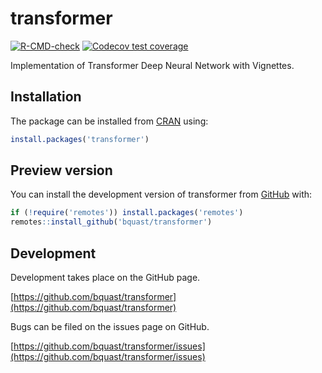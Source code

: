 # transformer

<!-- badges: start -->
[![R-CMD-check](https://github.com/bquast/transformer/actions/workflows/R-CMD-check.yaml/badge.svg)](https://github.com/bquast/transformer/actions/workflows/R-CMD-check.yaml)
[![Codecov test coverage](https://codecov.io/gh/bquast/transformer/branch/main/graph/badge.svg)](https://app.codecov.io/gh/bquast/transformer?branch=main)
<!-- badges: end -->

Implementation of Transformer Deep Neural Network with Vignettes.

## Installation
The package can be installed from [CRAN](https://cran.r-project.org/) using:
``` r
install.packages('transformer')
```

## Preview version
You can install the development version of transformer from [GitHub](https://github.com/bquast/transformer) with:

``` r
if (!require('remotes')) install.packages('remotes')
remotes::install_github('bquast/transformer')
```

## Development
Development takes place on the GitHub page.

[https://github.com/bquast/transformer](https://github.com/bquast/transformer)

Bugs can be filed on the issues page on GitHub.

[https://github.com/bquast/transformer/issues](https://github.com/bquast/transformer/issues)
